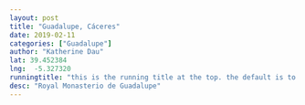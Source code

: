 ```yaml
---
layout: post
title: "Guadalupe, Cáceres"
date: 2019-02-11
categories: ["Guadalupe"]
author: "Katherine Dau"
lat: 39.452384
lng:  -5.327320
runningtitle: "this is the running title at the top. the default is to display the site title, so to activate the running title you will need to uncomment in the post.html layout"
desc: "Royal Monasterio de Guadalupe"
---
```

